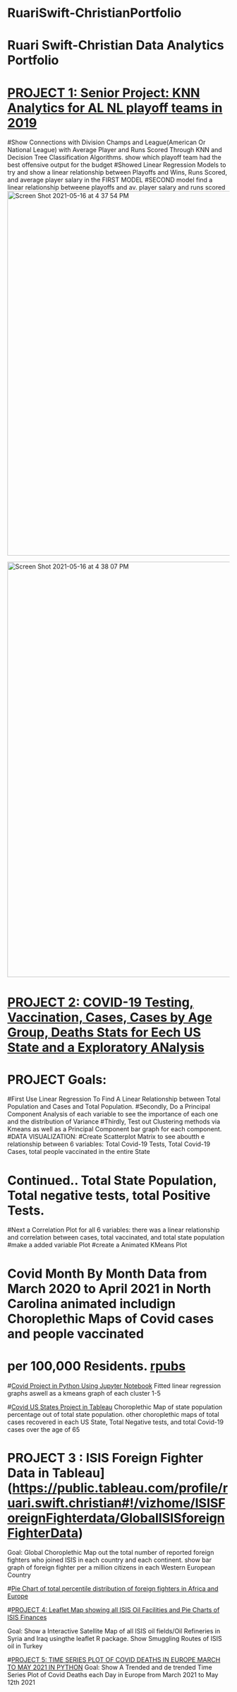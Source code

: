 # RuariSwift-ChristianPortfolio
# Ruari Swift-Christian Data Analytics Portfolio


# [PROJECT 1: Senior Project: KNN Analytics for AL NL playoff teams in 2019](https://github.com/ruari-swift-christian/senior_project/blob/main/Senior-Project.pdf)
#Show Connections with Division Champs and League(American Or National League) with Average Player and Runs Scored Through KNN and Decision Tree Classification Algorithms. show which playoff team had the best offensive output for the budget
#Showed Linear Regression Models to try and show a linear relationship between Playoffs and Wins, Runs Scored, and average player salary in the FIRST MODEL #SECOND model find a linear relationship betweene playoffs and av. player salary and
runs scored
<img width="825" alt="Screen Shot 2021-05-16 at 4 37 54 PM" src="https://user-images.githubusercontent.com/74618671/118411937-30b43280-b665-11eb-995b-bf5293fb305e.png">

<img width="940" alt="Screen Shot 2021-05-16 at 4 38 07 PM" src="https://user-images.githubusercontent.com/74618671/118411951-40cc1200-b665-11eb-990a-4683c8d36c4a.png">



# [PROJECT 2: COVID-19 Testing, Vaccination, Cases, Cases by Age Group, Deaths Stats for Eech US State and a Exploratory ANalysis](https://github.com/ruari-swift-christian/covid-US-states-project/new/main?readme=1)
# PROJECT Goals: 
#First Use Linear Regression To Find A Linear Relationship between Total Population and Cases and Total Population.
#Secondly, Do a Principal Component Analysis of each variable to see the importance of each one and the distribution of Variance
#Thirdly, Test out Clustering methods via Kmeans as well as a Principal Component bar graph for each component.
#DATA VISUALIZATION:
#Create Scatterplot Matrix to see aboutth e relationship between 6 variables: Total Covid-19 Tests, Total Covid-19 Cases, total people vaccinated in the entire State
# Continued.. Total State Population, Total negative tests, total Positive Tests.
#Next a Correlation Plot for all 6 variables: there was a linear relationship and correlation between cases, total vaccinated, and total state population
#make a added variable Plot
#create a Animated KMeans Plot


# Covid Month By Month Data from March 2020 to April 2021 in North Carolina animated includign Choroplethic Maps of Covid cases and people vaccinated
# per 100,000 Residents. [rpubs](https://rpubs.com/rswift/762551) 

#[Covid Project in Python Using Jupyter Notebook](https://github.com/ruari-swift-christian/covid-US-states-project/blob/main/Covid%20Project.ipynb)
Fitted linear regression graphs aswell as a kmeans  graph of each cluster 1-5

#[Covid US States Project in Tableau](https://public.tableau.com/profile/ruari.swift.christian#!/vizhome/Coviddata_16204214116870/Dashboard1)
Choroplethic Map of state population percentage out of total state population. other choroplethic maps of total cases recovered in each US State, Total Negative tests,
and total Covid-19 cases over the age of 65

# PROJECT 3 : ISIS Foreign Fighter Data in Tableau](https://public.tableau.com/profile/ruari.swift.christian#!/vizhome/ISISForeignFighterdata/GlobalISISforeignFighterData)
Goal: Global Choroplethic Map out the total number of reported foreign fighters who joined ISIS in each country and each continent. show bar graph of foreign fighter per a million
citizens in each Western European Country

#[Pie Chart of total percentile distribution of foreign fighters in Africa and Europe](https://public.tableau.com/profile/ruari.swift.christian#!/vizhome/ISISForeignFighterdata/ISISfighterPieChartsAfricaEurope)

#[PROJECT 4: Leaflet Map showing all ISIS Oil Facilities and Pie Charts of ISIS Finances](https://rpubs.com/rswift/768328)

Goal: Show a Interactive Satellite Map of all ISIS oil fields/Oil Refineries in Syria and Iraq usingthe leaflet R package. Show Smuggling Routes of ISIS oil in Turkey


#[PROJECT 5: TIME SERIES PLOT OF COVID DEATHS IN EUROPE MARCH TO MAY 2021 IN PYTHON](https://github.com/ruari-swift-christian/covid-US-states-project/blob/main/europe%20covid%20cases%20march%20to%20may%202021.ipynb)
Goal: Show A Trended and de trended Time Series Plot of Covid Deaths each Day in Europe from March 2021 to May 12th 2021
